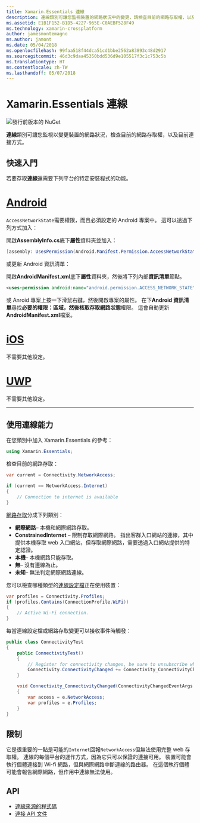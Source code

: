 ```yaml
---
title: Xamarin.Essentials 連線
description: 連線類別可讓您監視裝置的網路狀況中的變更，請檢查目前的網路存取權，以及目前連接方式。
ms.assetid: E1B1F152-B1D5-4227-965E-C0AEBF528F49
ms.technology: xamarin-crossplatform
author: jamesmontemagno
ms.author: jamont
ms.date: 05/04/2018
ms.openlocfilehash: 99faa518f44dca51cd1bbe2562a83893c48d2917
ms.sourcegitcommit: 46d3c9daa45350bdd536d9e105517f3c1c753c5b
ms.translationtype: HT
ms.contentlocale: zh-TW
ms.lasthandoff: 05/07/2018
---
```

# <a name="xamarinessentials-connectivity"></a>Xamarin.Essentials 連線

![發行前版本的 NuGet](~/media/shared/pre-release.png)

**連線**類別可讓您監視以變更裝置的網路狀況，檢查目前的網路存取權，以及目前連接方式。

## <a name="getting-started"></a>快速入門

若要存取**連線**還需要下列平台的特定安裝程式的功能。

# <a name="androidtabandroid"></a>[Android](#tab/android)

`AccessNetworkState`需要權限，而且必須設定的 Android 專案中。 這可以透過下列方式加入：

開啟**AssemblyInfo.cs**底下**屬性**資料夾並加入：

```csharp
[assembly: UsesPermission(Android.Manifest.Permission.AccessNetworkState)]
```

或更新 Android 資訊清單：

開啟**AndroidManifest.xml**底下**屬性**資料夾，然後將下列內部**資訊清單**節點。

```xml
<uses-permission android:name="android.permission.ACCESS_NETWORK_STATE" />
```

或 Anroid 專案上按一下滑鼠右鍵，然後開啟專案的屬性。 在下**Android 資訊清單**尋找**必要的權限：**區域，然後核取**存取網路狀態**權限。 這會自動更新**AndroidManifest.xml**檔案。

# <a name="iostabios"></a>[iOS](#tab/ios)

不需要其他設定。

# <a name="uwptabuwp"></a>[UWP](#tab/uwp)

不需要其他設定。

-----

## <a name="using-connectivity"></a>使用連線能力

在您類別中加入 Xamarin.Essentials 的參考：

```csharp
using Xamarin.Essentials;
```

檢查目前的網路存取：

```csharp
var current = Connectivity.NetworkAccess;

if (current == NetworkAccess.Internet)
{
    // Connection to internet is available
}
```

[網路存取](xref:Xamarin.Essentials.NetworkAccess)分成下列類別：

* **網際網路**– 本機和網際網路存取。
* **ConstrainedInternet** – 限制存取網際網路。 指出客群入口網站的連線，其中提供本機存取 web 入口網站，但存取網際網路，需要透過入口網站提供的特定認證。
* **本機**– 本機網路只能存取。
* **無**– 沒有連線為止。
* **未知**– 無法判定網際網路連線。

您可以檢查哪種類型的[連線設定檔](xref:Xamarin.Essentials.ConnectionProfile)正在使用裝置：

```csharp
var profiles = Connectivity.Profiles;
if (profiles.Contains(ConnectionProfile.WiFi))
{
    // Active Wi-Fi connection.
}
```

每當連線設定檔或網路存取變更可以接收事件時觸發：

```csharp
public class ConnectivityTest
{
    public ConnectivityTest()
    {
        // Register for connectivity changes, be sure to unsubscribe when finished
        Connectivity.ConnectivityChanged += Connectivity_ConnectivityChanged;
    }

    void Connectivity_ConnectivityChanged(ConnectivityChangedEventArgs  e)
    {
        var access = e.NetworkAccess;
        var profiles = e.Profiles;
    }
}
```

## <a name="limitations"></a>限制

它是很重要的一點是可能的`Internet`回報`NetworkAccess`但無法使用完整 web 存取權。 連線的每個平台的運作方式，因為它只可以保證的連接可用。 裝置可能會執行個體連接到 Wi-fi 網路，但與網際網路中斷連線的路由器。 在這個執行個體可能會報告網際網路，但作用中連線無法使用。

## <a name="api"></a>API

* [連線來源的程式碼](https://github.com/xamarin/Essentials/tree/master/Essentials/Connectivity)
* [連接 API 文件](xref:Xamarin.Essentials.Connectivity)
